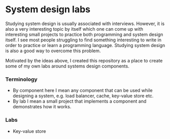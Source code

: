 # System design labs

Studying system design is usually associated with interviews. However, it is also a very interesting topic by itself
which one can come up with interesting small projects to practice both programming and system design itself.
I see most people struggling to find something interesting to write in order to practice or learn a programming language.
Studying system design is also a good way to overcome this problem.

Motivated by the ideas above, I created this repository as a place to create some of my own labs around systems design components.

### Terminology

* By component here I mean any component that can be used while designing a system, e.g. load balancer, cache, key-value store etc.
* By lab I mean a small project that implements a component and demonstrates how it works.

### Labs

* Key-value store
